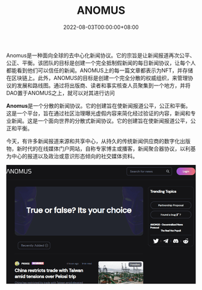 ﻿---
title: "ANOMUS"
description: "打击假新闻的去中心化新闻协议。它的宗旨是让新闻报道再次公平、公正、平衡。"
date: 2022-08-03T00:00:00+08:00
lastmod: 2022-08-03T00:00:00+08:00
draft: false
authors: ["whq985"]
featuredImage: "anomus.png"
tags: ["Social","ANOMUS"]
categories: ["nfts"]
nfts: ["Social"]
blockchain: "ETH"
website: "https://anomus.io/"
twitter: "https://twitter.com/MrAnomus"
discord: "https://discord.gg/zqywa7AZ"
telegram: ""
github: ""
youtube: ""
twitch: ""
facebook: ""
instagram: ""
reddit: ""
medium: ""
steam: ""
gitbook: ""
googleplay: ""
appstore: ""
status: "Live"
weight: 
lightgallery: true
toc: true
pinned: false
recommend: false
recommend1: false
---
<p>Anomus是一种面向全球的去中心化新闻协议。它的宗旨是让新闻报道再次公平、公正、平衡。该团队的目标是创建一个完全抵制假新闻的每日新闻协议，让每个人都能看到他们可以信任的新闻。ANOMUS上的每一篇文章都表示为NFT，并存储在区块链上。此外，ANOMUS的目标是创建一个完全分散的权威组织，来管理协议的发展和路线图。通过将出版商、读者和事实核查人员聚集到一个地方，并将DAO置于ANOMUS之上，就可以对其进行访问</p>

**Anomus**是一个分散的新闻协议。它的创建旨在使新闻报道公平，公正和平衡。这是一个平台，旨在通过社区治理曝光虚假内容来简化经过验证的内容，新闻和专业新闻。这是一个面向世界的分散式新闻协议。它的创建旨在使新闻报道公平，公正和平衡。

今天，有许多新闻报道来源和共享中心，从持久的传统新闻供应商的数字化出版物，新时代的在线媒体门户网站，自称专家博主或播客，新闻聚合器协议，以利基为中心的报道以及政治或意识形态倾向的社交媒体资料。

![1](1.PNG)
